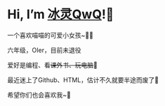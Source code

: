 # Hi, I’m [冰灵QwQ](https://binglingqwq.github.io/)!👋

一个喜欢喵喵的可爱小女孩~👧🏻

六年级，OIer，目前未退役

爱好是编程、看~~课外~~书~~、玩电脑~~👀

最近迷上了Github、HTML，估计不久就要半途而废了🌱

希望你们也会喜欢我~💞️



<!---
BinglingQwQ/BinglingQwQ is a ✨ special ✨ repository because its `README.md` (this file) appears on your GitHub profile.
You can click the Preview link to take a look at your changes.
--->
